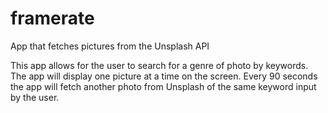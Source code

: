 # framerate
App that fetches pictures from the Unsplash API

This app allows for the user to search for a genre of photo by keywords.
The app will display one picture at a time on the screen.
Every 90 seconds the app will fetch another photo from Unsplash of the same keyword input by the user.
